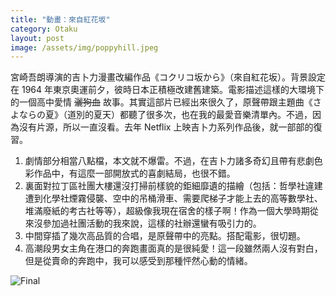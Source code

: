 ```yaml
---
title: "動畫：來自紅花坂"
category: Otaku
layout: post
image: /assets/img/poppyhill.jpeg
---
```


宮崎吾朗導演的吉卜力漫畫改編作品《コクリコ坂から》（來自紅花坂）。背景設定在 1964 年東京奧運前夕，彼時日本正積極改建舊建築。電影描述這樣的大環境下的一個高中愛情 <del>灑狗血</del> 故事。其實這部片已經出來很久了，原聲帶跟主題曲《さよならの夏》（道別的夏天）都聽了很多次，也在我的最愛音樂清單內。不過，因為沒有片源，所以一直沒看。去年 Netflix 上映吉卜力系列作品後，就一部部的復習。

1. 劇情部分相當八點檔，本文就不爆雷。不過，在吉卜力諸多奇幻且帶有悲劇色彩作品中，有這麼一部開放式的喜劇結局，也很不錯。
2. 裏面對拉丁區社團大樓還沒打掃前樣貌的鉅細靡遺的描繪（包括：哲學社違建遭到化學社煙霧侵襲、空中的吊桶滑車、需要爬梯子才能上去的高等數學社、堆滿廢紙的考古社等等），超級像我現在宿舍的樣子啊！作為一個大學時期從來沒參加過社團活動的我來說，這樣的社辦還蠻有吸引力的。
3. 中間穿插了幾次高品質的合唱，是原聲帶中的亮點。搭配電影，很切題。
4. 高潮段男女主角在港口的奔跑畫面真的是很純愛！這一段雖然兩人沒有對白，但是從賣命的奔跑中，我可以感受到那種怦然心動的情緒。

![Final](/assets/img/poppyhill.jpeg)
